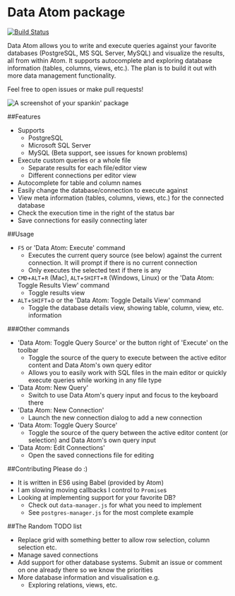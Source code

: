 # Data Atom package
[![Build Status](https://travis-ci.org/lukemurray/data-atom.svg?branch=master)](https://travis-ci.org/lukemurray/data-atom)

Data Atom allows you to write and execute queries against your favorite databases (PostgreSQL, MS SQL Server, MySQL) and visualize the results, all from within Atom. It supports autocomplete and exploring database information (tables, columns, views, etc.). The plan is to build it out with more data management functionality.

Feel free to open issues or make pull requests!

![A screenshot of your spankin' package](https://f.cloud.github.com/assets/69169/2290250/c35d867a-a017-11e3-86be-cd7c5bf3ff9b.gif)

##Features
- Supports
  - PostgreSQL
  - Microsoft SQL Server
  - MySQL (Beta support, see issues for known problems)
- Execute custom queries or a whole file
  - Separate results for each file/editor view
  - Different connections per editor view
- Autocomplete for table and column names
- Easily change the database/connection to execute against
- View meta information (tables, columns, views, etc.) for the connected database
- Check the execution time in the right of the status bar
- Save connections for easily connecting later

##Usage
- `F5` or 'Data Atom: Execute' command
  - Executes the current query source (see below) against the current connection. It will prompt if there is no current connection
  - Only executes the selected text if there is any
- `CMD`+`ALT`+`R` (Mac), `ALT`+`SHIFT`+`R` (Windows, Linux) or the 'Data Atom: Toggle Results View' command
  - Toggle results view
- `ALT`+`SHIFT`+`D` or the 'Data Atom: Toggle Details View' command
  - Toggle the database details view, showing table, column, view, etc. information

###Other commands
- 'Data Atom: Toggle Query Source' or the button right of 'Execute' on the toolbar
  - Toggle the source of the query to execute between the active editor content and Data Atom's own query editor
  - Allows you to easily work with SQL files in the main editor or quickly execute queries while working in any file type
- 'Data Atom: New Query'
  - Switch to use Data Atom's query input and focus to the keyboard there
- 'Data Atom: New Connection'
  - Launch the new connection dialog to add a new connection
- 'Data Atom: Toggle Query Source'
  - Toggle the source of the query between the active editor content (or selection) and Data Atom's own query input
- 'Data Atom: Edit Connections'
  - Open the saved connections file for editing

##Contributing
Please do :)
- It is written in ES6 using Babel (provided by Atom)
- I am slowing moving callbacks I control to `Promise`s
- Looking at implementing support for your favorite DB?
  - Check out `data-manager.js` for what you need to implement
  - See `postgres-manager.js` for the most complete example

##The Random TODO list
- Replace grid with something better to allow row selection, column selection etc.
- Manage saved connections
- Add support for other database systems. Submit an issue or comment on one already there so we know the priorities
- More database information and visualisation e.g.
  - Exploring relations, views, etc.

